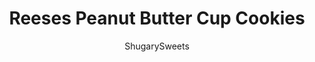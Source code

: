 ---
layout: ../../layouts/MarkdownPostLayout.astro
title: Reeses Peanut Butter Cup Cookies
author: ShugarySweets
pubDate: 2019-01-15
description: "Reese&#x27;s Peanut Butter Cup Cookies are pure peanut butter decadence. Made with Reese&#x27;s cups and peanut butter morsels, these cookies have it all! Chewy and delicious."
image_url: https://www.shugarysweets.com/wp-content/uploads/2012/04/reeses-peanut-butter-cup-cookies-facebook.jpg
tags: ["Cookies","American"]
calories: 246
protein: 5
carbohydrates: 27
fats: 14
fiber: 1
ingredients: ["1 1/4 cup unsalted butter, softened","1/2 cup granulated sugar","2 cups light brown sugar, packed","1 1/2 cups peanut butter","1/3 cup whole milk","1 Tablespoon vanilla extract","2 large eggs","3 1/2 cups all-purpose flour","1 1/2 teaspoons kosher salt","1 1/2 teaspoons baking soda","1 Tablespoon cornstarch","2 bags (10 ounce) peanut butter morsels","40 mini Reese's peanut butter cups, chopped"]
serves: 3
time: "21 minutes"
prepTime: "10 minutes"
instructions: ["Preheat oven to 350 degrees.","In a large mixing bowl, beat butter with sugars and peanut butter until creamy and well combined. Add milk and vanilla until blended. Add eggs and beat until combined. Beat in flour, salt, baking soda, and cornstarch just until blended. Fold in peanut butter morsels.","Drop 2 tablespoons of cookie dough onto parchment paper lined cookie sheet. Flatten with fork. Chop each peanut butter cup into fourths and press into tops of cookies.","Bake for 11-13 minutes. Allow to cool 2 minutes on pan, transfer to wire rack and cool completely."]
nutrition: ["246 calories","27 grams carbohydrates","29 milligrams cholesterol","14 grams fat","1 grams fiber","5 grams protein","6 grams saturated fat","184 milligrams sodium","15 grams sugar","0 grams trans fat","7 grams unsaturated fat"]
---